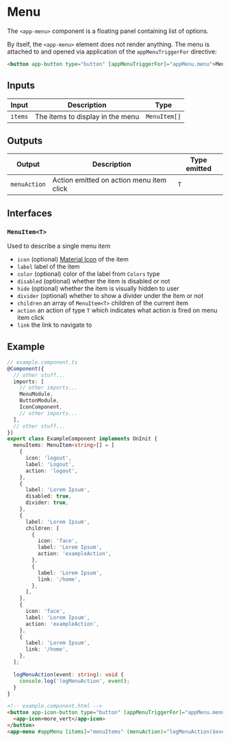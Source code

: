 # Menu

The `<app-menu>` component is a floating panel containing list of options.

By itself, the `<app-menu>` element does not render anything. The menu is attached to and opened via application of the `appMenuTriggerFor` directive:

```html
<button app-button type="button" [appMenuTriggerFor]="appMenu.menu">Menu</button>
```

## Inputs

| Input   | Description                      | Type         |
| ------- | -------------------------------- | ------------ |
| `items` | The items to display in the menu | `MenuItem[]` |

## Outputs

| Output       | Description                              | Type emitted |
| ------------ | ---------------------------------------- | ------------ |
| `menuAction` | Action emitted on action menu item click | `T`          |

## Interfaces

### `MenuItem<T>`

Used to describe a single menu item

- `icon` (optional) [Material Icon](https://fonts.google.com/icons?icon.set=Material+Icons) of the item
- `label` label of the item
- `color` (optional) color of the label from `Colors` type
- `disabled` (optional) whether the item is disabled or not
- `hide` (optional) whether the item is visually hidden to user
- `divider` (optional) whether to show a divider under the item or not
- `children` an array of `MenuItem<T>` children of the current item
- `action` an action of type `T` which indicates what action is fired on menu item click
- `link` the link to navigate to

## Example

```typescript
// example.component.ts
@Component({
  // other stuff...
  imports: [
    // other imports...
    MenuModule,
    ButtonModule,
    IconComponent,
    // other imports...
  ],
  // other stuff...
})
export class ExampleComponent implements OnInit {
  menuItems: MenuItem<string>[] = [
    {
      icon: 'logout',
      label: 'Logout',
      action: 'logout',
    },
    {
      label: 'Lorem Ipsum',
      disabled: true,
      divider: true,
    },
    {
      label: 'Lorem Ipsum',
      children: [
        {
          icon: 'face',
          label: 'Lorem Ipsum',
          action: 'exampleAction',
        },
        {
          label: 'Lorem Ipsum',
          link: '/home',
        },
      ],
    },
    {
      icon: 'face',
      label: 'Lorem Ipsum',
      action: 'exampleAction',
    },
    {
      label: 'Lorem Ipsum',
      link: '/home',
    },
  ];

  logMenuAction(event: string): void {
    console.log('logMenuAction', event);
  }
}
```

```html
<!-- example.component.html -->
<button app-icon-button type="button" [appMenuTriggerFor]="appMenu.menu">
  <app-icon>more_vert</app-icon>
</button>
<app-menu #appMenu [items]="menuItems" (menuAction)="logMenuAction($event)" />
```
